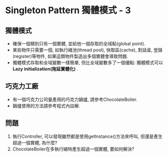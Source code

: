 # Singleton Pattern 獨體模式 - 3

## 獨體模式

* 確保一個類別只有一個實體, 並給他一個存取的全域點(global point).
* 某些物件只需要一個, 如執行緒池(thread pool), 快取區(cache), 對話盒, 登錄(register)等物件, 如果這類物件製造出多個實體會導致問題.
* 獨體模式存取和全域變數一樣簡單, 但比全域變數多了一個優點: 獨體模式可以 __Lazy initialization(拖延實體化)__ .

## 巧克力工廠

* 有一個巧克力公司量產用的巧克力鍋爐, 請參考ChocolateBoiler.
* 鍋爐使用的方法請參考程式內註解.

## 問題

1. 執行Controller, 可以發現雖然都是使用getInstance()方法來呼叫, 但還是產生超過一個實體, 為什麼?
1. ChocolateBoiler在多執行緒時產生超過一個實體, 要如何解決?